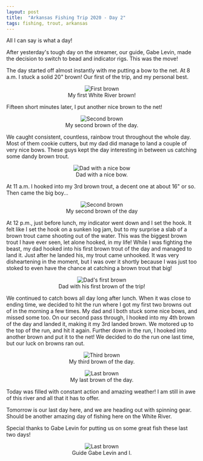 ```yaml
---
layout: post
title:  "Arkansas Fishing Trip 2020 - Day 2"
tags: fishing, trout, arkansas
---
```


All I can say is what a day! 

After yesterday's tough day on the streamer, our guide, Gabe Levin, made the decision to switch to bead and indicator rigs. This was the move! 

The day started off almost instantly with me putting a bow to the net. At 8 a.m. I stuck a solid 20" brown! Our first of the trip, and my personal best. 

<center>
<figure>
  <img src="{{site.baseurl}}/assets/images/whiteriver2.jpg" alt="First brown">
    <center><figcaption>My first White River brown!</figcaption></center>
</figure>
</center>

Fifteen short minutes later, I put another nice brown to the net! 

<center>
<figure>
  <img src="{{site.baseurl}}/assets/images/whiteriver3.jpeg" alt="Second brown">
    <center><figcaption>My second brown of the day.</figcaption></center>
</figure>
</center>

We caught consistent, countless, rainbow trout throughout the whole day. Most of them cookie cutters, but my dad did manage to land a couple of very nice bows. These guys kept the day interesting in between us catching some dandy brown trout. 

<center>
<figure>
  <img src="{{site.baseurl}}/assets/images/whiteriver9.jpeg" alt="Dad with a nice bow">
    <center><figcaption>Dad with a nice bow.</figcaption></center>
</figure>
</center>


At 11 a.m. I hooked into my 3rd brown trout, a decent one at about 16" or so. Then came the big boy...

<center>
<figure>
  <img src="{{site.baseurl}}/assets/images/whiteriver4.jpg" alt="Second brown">
    <center><figcaption>My second brown of the day</figcaption></center>
</figure>
</center>


At 12 p.m., just before lunch, my indicator went down and I set the hook. It felt like I set the hook on a sunken log jam, but to my surprise a slab of a brown trout came shooting out of the water. This was the biggest brown trout I have ever seen, let alone hooked, in my life! While I was fighting the beast, my dad hooked into his first brown trout of the day and managed to land it. Just after he landed his, my trout came unhooked. It was very disheartening in the moment, but I was over it shortly because I was just too stoked to even have the chance at catching a brown trout that big! 

<center>
<figure>
  <img src="{{site.baseurl}}/assets/images/whiteriver5.jpeg" alt="Dad's first brown">
    <center><figcaption>Dad with his first brown of the trip!</figcaption></center>
</figure>
</center>

We continued to catch bows all day long after lunch. When it was close to ending time, we decided to hit the run where I got my first two browns out of in the morning a few times. My dad and I both stuck some nice bows, and missed some too. On our second pass through, I hooked into my 4th brown of the day and landed it, making it my 3rd landed brown. We motored up to the top of the run, and hit it again. Further down in the run, I hooked into another brown and put it to the net! We decided to do the run one last time, but our luck on browns ran out. 

<center>
<figure>
  <img src="{{site.baseurl}}/assets/images/whiteriver6.jpg" alt="Third brown">
    <center><figcaption>My third brown of the day.</figcaption></center>
</figure>
</center>

<center>
<figure>
  <img src="{{site.baseurl}}/assets/images/whiteriver7.jpeg" alt="Last brown">
    <center><figcaption>My last brown of the day.</figcaption></center>
</figure>
</center>


Today was filled with constant action and amazing weather! I am still in awe of this river and all that it has to offer. 

Tomorrow is our last day here, and we are heading out with spinning gear. Should be another amazing day of fishing here on the White River.

Special thanks to Gabe Levin for putting us on some great fish these last two days! 
<center>
<figure>
  <img src="{{site.baseurl}}/assets/images/whiteriver8.jpg" alt="Last brown">
    <center><figcaption>Guide Gabe Levin and I.</figcaption></center>
</figure>
</center>
